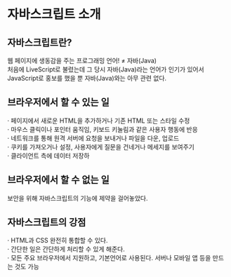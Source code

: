 # 자바스크립트 소개

## 자바스크립트란?

웹 페이지에 생동감을 주는 프로그래밍 언어! ≠ 자바\(Java\)  
처음에 LiveScript로 불렸는데 그 당시 자바\(Java\)라는 언어가 인기가 있어서 JavaScript로 홍보를 했을 뿐 자바\(Java\)와는 아무 관련 없다.

## 브라우저에서  할 수  있는 일

· 페이지에서 새로운 HTML을 추가하거나 기존 HTML 또는 스타일 수정  
· 마우스 클릭이나 포인터 움직임, 키보드 키눌림과 같은 사용자 행동에 반응  
· 네트워크를 통해 원격 서버에 요청을 보내거나 파일을 다운, 업로드  
· 쿠키를 가져오거나 설정, 사용자에게 질문을 건네거나 메세지를 보여주기  
· 클라이언트 측에 데이터 저장하

## 브라우저에서 할 수 없는 일

보안을 위해 자바스크립트의 기능에 제약을 걸어놓았다.

## 자바스크립트의 강점

· HTML과 CSS 완전히 통합할 수 있다.  
· 간단한 일은 간단하게 처리할 수 있게 해준다.  
· 모든 주요 브라우저에서 지원하고, 기본언어로 사용된다. 서버나 모바일 앱 등을 만드는 것도 가능

